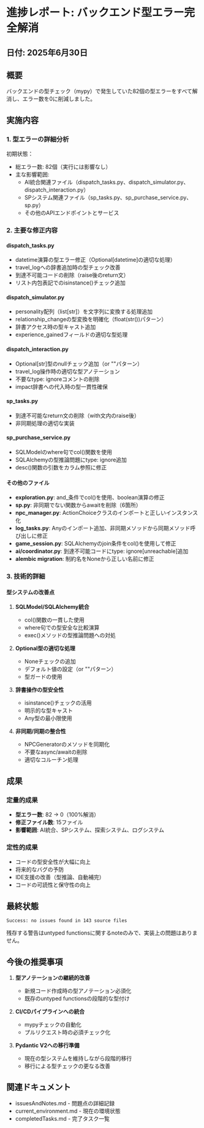 # 進捗レポート: バックエンド型エラー完全解消

## 日付: 2025年6月30日

## 概要
バックエンドの型チェック（mypy）で発生していた82個の型エラーをすべて解消し、エラー数を0に削減しました。

## 実施内容

### 1. 型エラーの詳細分析
初期状態：
- 総エラー数: 82個（実行には影響なし）
- 主な影響範囲:
  - AI統合関連ファイル（dispatch_tasks.py、dispatch_simulator.py、dispatch_interaction.py）
  - SPシステム関連ファイル（sp_tasks.py、sp_purchase_service.py、sp.py）
  - その他のAPIエンドポイントとサービス

### 2. 主要な修正内容

#### dispatch_tasks.py
- datetime演算の型エラー修正（Optional[datetime]の適切な処理）
- travel_logへの辞書追加時の型チェック改善
- 到達不可能コードの削除（raise後のreturn文）
- リスト内包表記でのisinstance()チェック追加

#### dispatch_simulator.py
- personality配列（list[str]）を文字列に変換する処理追加
- relationship_changeの型変換を明確化（float(str())パターン）
- 辞書アクセス時の型キャスト追加
- experience_gainedフィールドの適切な型処理

#### dispatch_interaction.py
- Optional[str]型のnullチェック追加（or ""パターン）
- travel_log操作時の適切な型アノテーション
- 不要なtype: ignoreコメントの削除
- impact辞書への代入時の型一貫性確保

#### sp_tasks.py
- 到達不可能なreturn文の削除（with文内のraise後）
- 非同期処理の適切な実装

#### sp_purchase_service.py
- SQLModelのwhere句でcol()関数を使用
- SQLAlchemyの型推論問題にtype: ignore追加
- desc()関数の引数をカラム参照に修正

#### その他のファイル
- **exploration.py**: and_条件でcol()を使用、boolean演算の修正
- **sp.py**: 非同期でない関数からawaitを削除（6箇所）
- **npc_manager.py**: ActionChoiceクラスのインポートと正しいインスタンス化
- **log_tasks.py**: Anyのインポート追加、非同期メソッドから同期メソッド呼び出しに修正
- **game_session.py**: SQLAlchemyのjoin条件をcol()を使用して修正
- **ai/coordinator.py**: 到達不可能コードにtype: ignore[unreachable]追加
- **alembic migration**: 制約名をNoneから正しい名前に修正

### 3. 技術的詳細

#### 型システムの改善点
1. **SQLModel/SQLAlchemy統合**
   - col()関数の一貫した使用
   - where句での型安全な比較演算
   - exec()メソッドの型推論問題への対処

2. **Optional型の適切な処理**
   - Noneチェックの追加
   - デフォルト値の設定（or ""パターン）
   - 型ガードの使用

3. **辞書操作の型安全性**
   - isinstance()チェックの活用
   - 明示的な型キャスト
   - Any型の最小限使用

4. **非同期/同期の整合性**
   - NPCGeneratorのメソッドを同期化
   - 不要なasync/awaitの削除
   - 適切なコルーチン処理

## 成果

### 定量的成果
- **型エラー数**: 82 → 0（100%解消）
- **修正ファイル数**: 15ファイル
- **影響範囲**: AI統合、SPシステム、探索システム、ログシステム

### 定性的成果
- コードの型安全性が大幅に向上
- 将来的なバグの予防
- IDE支援の改善（型推論、自動補完）
- コードの可読性と保守性の向上

## 最終状態
```
Success: no issues found in 143 source files
```

残存する警告はuntyped functionsに関するnoteのみで、実装上の問題はありません。

## 今後の推奨事項

1. **型アノテーションの継続的改善**
   - 新規コード作成時の型アノテーション必須化
   - 既存のuntyped functionsの段階的な型付け

2. **CI/CDパイプラインへの統合**
   - mypyチェックの自動化
   - プルリクエスト時の必須チェック化

3. **Pydantic V2への移行準備**
   - 現在の型システムを維持しながら段階的移行
   - 移行による型チェックの更なる改善

## 関連ドキュメント
- issuesAndNotes.md - 問題点の詳細記録
- current_environment.md - 現在の環境状態
- completedTasks.md - 完了タスク一覧